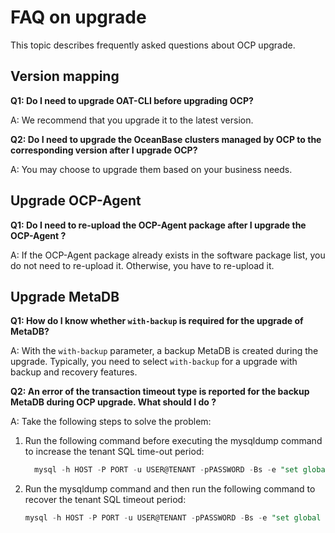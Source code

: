FAQ on upgrade
===================================

This topic describes frequently asked questions about OCP upgrade.

Version mapping
------------------------------------

**Q1: Do I need to upgrade OAT-CLI before upgrading OCP?**

A: We recommend that you upgrade it to the latest version.

**Q2: Do I need to upgrade the OceanBase clusters managed by OCP to the corresponding version after I upgrade OCP?**

A: You may choose to upgrade them based on your business needs.

Upgrade OCP-Agent
--------------------------------------

**Q1: Do I need to re-upload the OCP-Agent package after I upgrade the OCP-Agent ?**

A: If the OCP-Agent package already exists in the software package list, you do not need to re-upload it. Otherwise, you have to re-upload it.

Upgrade MetaDB
-----------------------------------

**Q1: How do I know whether `with-backup` is required for the upgrade of MetaDB?**

A: With the `with-backup` parameter, a backup MetaDB is created during the upgrade. Typically, you need to select `with-backup` for a upgrade with backup and recovery features.

**Q2: An error of the transaction timeout type is reported for the backup MetaDB during OCP upgrade. What should I do ?**

A: Take the following steps to solve the problem:

1. Run the following command before executing the mysqldump command to increase the tenant SQL time-out period:

   ```sql
     mysql -h HOST -P PORT -u USER@TENANT -pPASSWORD -Bs -e "set global ob_query_timeout = @@ob_query_timeout * 100;set global ob_trx_timeout = @@ob_trx_timeout * 100;"
   ```

2. Run the mysqldump command and then run the following command to recover the tenant SQL timeout period:

   ```sql
   mysql -h HOST -P PORT -u USER@TENANT -pPASSWORD -Bs -e "set global ob_query_timeout = @@ob_query_timeout / 100;set global ob_trx_timeout = @@ob_trx_timeout / 100;"
   ```
